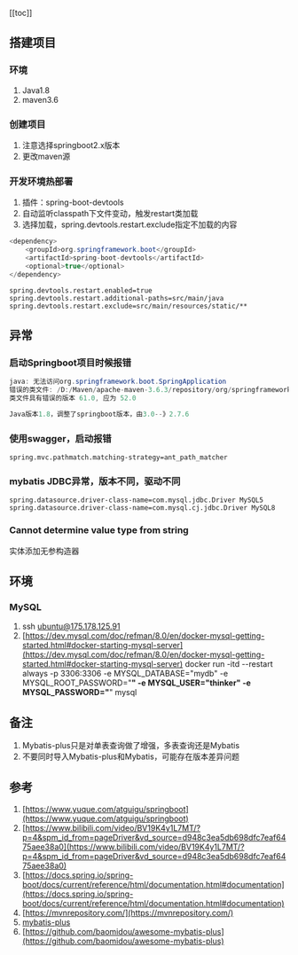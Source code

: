 [[toc]]
## 搭建项目
### 环境
1. Java1.8
2. maven3.6
### 创建项目
1. 注意选择springboot2.x版本
2. 更改maven源
### 开发环境热部署
1. 插件：spring-boot-devtools
2. 自动监听classpath下文件变动，触发restart类加载
3. 选择加载，spring.devtools.restart.exclude指定不加载的内容
```java
<dependency>
	<groupId>org.springframework.boot</groupId>
	<artifactId>spring-boot-devtools</artifactId>
	<optional>true</optional>
</dependency>
```
```
spring.devtools.restart.enabled=true
spring.devtools.restart.additional-paths=src/main/java
spring.devtools.restart.exclude=src/main/resources/static/**
```

## 异常
### 启动Springboot项目时候报错
```java
java: 无法访问org.springframework.boot.SpringApplication
错误的类文件: /D:/Maven/apache-maven-3.6.3/repository/org/springframework/boot/spring-boot/3.0.0/spring-boot-3.0.0.jar!/org/springframework/boot/SpringApplication.class
类文件具有错误的版本 61.0, 应为 52.0

Java版本1.8，调整了springboot版本，由3.0--》2.7.6
```
### 使用swagger，启动报错
```
spring.mvc.pathmatch.matching-strategy=ant_path_matcher
```
### mybatis JDBC异常，版本不同，驱动不同
```
spring.datasource.driver-class-name=com.mysql.jdbc.Driver MySQL5
spring.datasource.driver-class-name=com.mysql.cj.jdbc.Driver MySQL8
```
### Cannot determine value type from string
实体添加无参构造器

## 环境
### MySQL
1. ssh ubuntu@175.178.125.91
2. [https://dev.mysql.com/doc/refman/8.0/en/docker-mysql-getting-started.html#docker-starting-mysql-server](https://dev.mysql.com/doc/refman/8.0/en/docker-mysql-getting-started.html#docker-starting-mysql-server)
docker run -itd --restart always -p 3306:3306 -e MYSQL_DATABASE="mydb" -e MYSQL_ROOT_PASSWORD="**" -e MYSQL_USER="thinker" -e MYSQL_PASSWORD="**"  mysql
## 备注
1. Mybatis-plus只是对单表查询做了增强，多表查询还是Mybatis
2. 不要同时导入Mybatis-plus和Mybatis，可能存在版本差异问题

## 参考
1. [https://www.yuque.com/atguigu/springboot](https://www.yuque.com/atguigu/springboot)
2. [https://www.bilibili.com/video/BV19K4y1L7MT/?p=4&spm_id_from=pageDriver&vd_source=d948c3ea5db698dfc7eaf6475aee38a0](https://www.bilibili.com/video/BV19K4y1L7MT/?p=4&spm_id_from=pageDriver&vd_source=d948c3ea5db698dfc7eaf6475aee38a0)
3. [https://docs.spring.io/spring-boot/docs/current/reference/html/documentation.html#documentation](https://docs.spring.io/spring-boot/docs/current/reference/html/documentation.html#documentation)
4. [https://mvnrepository.com/](https://mvnrepository.com/)
5. [mybatis-plus](https://baomidou.com/)
6. [https://github.com/baomidou/awesome-mybatis-plus](https://github.com/baomidou/awesome-mybatis-plus)